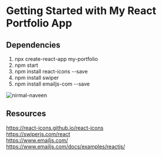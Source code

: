 # Getting Started with My React Portfolio App

## Dependencies

1. npx create-react-app my-portfolio
2. npm start
3. npm install react-icons --save
4. npm install swiper
5. npm install emailjs-com --save

![nirmal-naveen](https://user-images.githubusercontent.com/53178630/210151921-03ff369f-3853-4823-b20b-ad7a6bb9db94.gif)


## Resources 

https://react-icons.github.io/react-icons <br/>
https://swiperjs.com/react <br/>
https://www.emailjs.com/ <br/>
https://www.emailjs.com/docs/examples/reactjs/ <br/>
